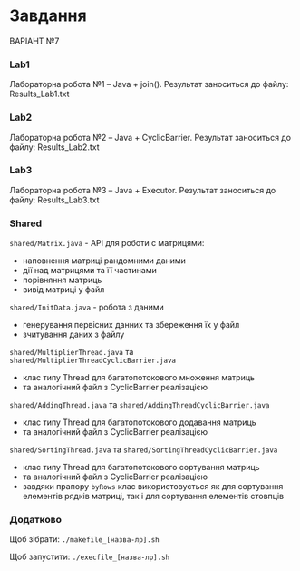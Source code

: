 # Завдання

ВАРІАНТ №7

### Lab1
Лабораторна робота №1 – Java + join().
Результат заноситься до файлу: Results_Lab1.txt

### Lab2
Лабораторна робота №2 – Java + CyclicBarrier.
Результат заноситься до файлу: Results_Lab2.txt

### Lab3
Лабораторна робота №3 – Java + Executor.
Результат заноситься до файлу: Results_Lab3.txt

### Shared

`shared/Matrix.java` - API для роботи с матрицями:
- наповнення матриці рандомними даними
- дії над матрицями та її частинами
- порівняння матриць
- вивід матриці у файл

`shared/InitData.java` - робота з даними
- генерування первісних данних та збереження їх у файл
- зчитування даних з файлу

`shared/MultiplierThread.java` та `shared/MultiplierThreadCyclicBarrier.java`
- клас типу Thread для багатопотокового множення матриць
- та аналогічний файл з CyclicBarrier реалізацією

`shared/AddingThread.java` та `shared/AddingThreadСyclicBarrier.java`
- клас типу Thread для багатопотокового додавання матриць
- та аналогічний файл з CyclicBarrier реалізацією

`shared/SortingThread.java` та `shared/SortingThreadCyclicBarrier.java`
- клас типу Thread для багатопотокового сортування матриць
- та аналогічний файл з CyclicBarrier реалізацією
- завдяки прапору `byRows` клас використовується як для сортування елементів рядків матриці, так і для сортування елементів стовпців

### Додатково

Щоб зібрати: `./makefile_[назва-лр].sh`

Щоб запустити: `./execfile_[назва-лр].sh`